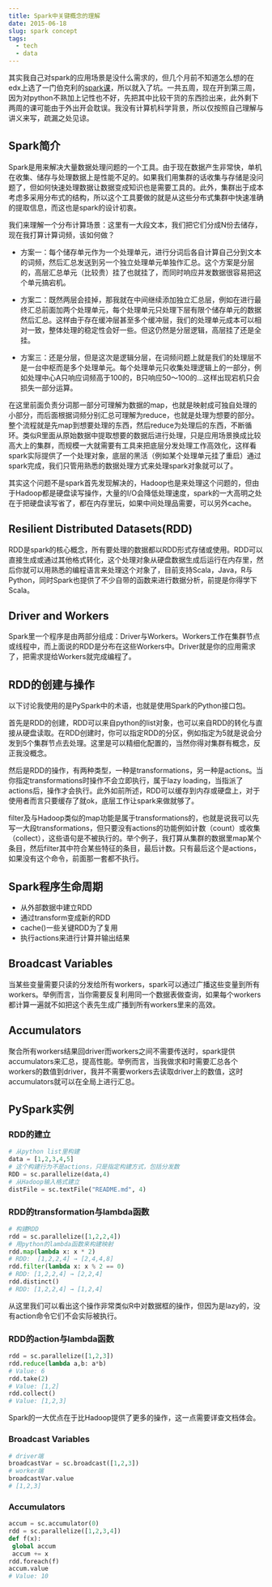 ```yaml
---
title: Spark中关键概念的理解
date: 2015-06-18
slug: spark concept
tags:
  - tech
  - data
---
```


其实我自己对spark的应用场景是没什么需求的，但几个月前不知道怎么想的在edx上选了一门伯克利的[spark课](https://courses.edx.org/courses/BerkeleyX/CS100.1x/1T2015/info)，所以就入了坑。一共五周，现在开到第三周，因为对python不熟加上记性也不好，先把其中比较干货的东西捡出来，此外剩下两周的课可能由于外出开会耽误。我没有计算机科学背景，所以仅按照自己理解与讲义来写，疏漏之处见谅。

## Spark简介

Spark是用来解决大量数据处理问题的一个工具。由于现在数据产生非常快，单机在收集、储存与处理数据上是性能不足的。如果我们用集群的话收集与存储是没问题了，但如何快速处理数据让数据变成知识也是需要工具的。此外，集群出于成本考虑多采用分布式的结构，所以这个工具要做的就是从这些分布式集群中快速准确的提取信息，而这也是spark的设计初衷。

我们来理解一个分布计算场景：这里有一大段文本，我们把它们分成N份去储存，现在我打算计算词频，该如何做？

- 方案一：每个储存单元作为一个处理单元，进行分词后各自计算自己分到文本的词频，然后汇总发送到另一个独立处理单元单独作汇总。这个方案是分层的，高层汇总单元（比较贵）挂了也就挂了，而同时响应并发数据很容易把这个单元搞宕机。

- 方案二：既然两层会挂掉，那我就在中间继续添加独立汇总层，例如在进行最终汇总前面加两个处理单元，每个处理单元只处理下层有限个储存单元的数据然后汇总。这样由于存在缓冲层甚至多个缓冲层，我们的处理单元成本可以相对一致，整体处理的稳定性会好一些。但这仍然是分层逻辑，高层挂了还是全挂。

- 方案三：还是分层，但是这次是逻辑分层，在词频问题上就是我们的处理层不是一台中枢而是多个处理单元。每个处理单元只收集处理逻辑上的一部分，例如处理中心A只响应词频高于100的，B只响应50～100的…这样出现宕机只会损失一部分运算。

在这里前面负责分词那一部分可理解为数据的map，也就是映射成可独自处理的小部分，而后面根据词频分别汇总可理解为reduce，也就是处理为想要的部分。整个流程就是先map到想要处理的东西，然后reduce为处理后的东西，不断循环。类似R里面从原始数据中提取想要的数据后进行处理，只是应用场景换成比较高大上的集群，而规模一大就需要有工具来把底层分发处理工作高效化，这样看spark实际提供了一个处理对象，底层的黑活（例如某个处理单元挂了重启）通过spark完成，我们只管用熟悉的数据处理方式来处理spark对象就可以了。

其实这个问题不是spark首先发现解决的，Hadoop也是来处理这个问题的，但由于Hadoop都是硬盘读写操作，大量的I/O会降低处理速度，spark的一大高明之处在于把硬盘读写省了，都在内存里玩，如果中间处理品需要，可以另外cache。

## Resilient Distributed Datasets(RDD)

RDD是spark的核心概念，所有要处理的数据都以RDD形式存储或使用。RDD可以直接生成或通过其他格式转化，这个处理对象从硬盘数据生成后运行在内存里，然后你就可以用熟悉的编程语言来处理这个对象了，目前支持Scala，Java，R与Python，同时Spark也提供了不少自带的函数来进行数据分析，前提是你得学下Scala。

## Driver and Workers

Spark里一个程序是由两部分组成：Driver与Workers。Workers工作在集群节点或线程中，而上面说的RDD是分布在这些Workers中。Driver就是你的应用需求了，把需求提给Workers就完成编程了。

## RDD的创建与操作

以下讨论我使用的是PySpark中的术语，也就是使用Spark的Python接口包。

首先是RDD的创建，RDD可以来自python的list对象，也可以来自RDD的转化与直接从硬盘读取。在RDD创建时，你可以指定RDD的分区，例如指定为5就是说会分发到5个集群节点去处理。这里是可以精细化配置的，当然你得对集群有概念，反正我没概念。

然后是RDD的操作，有两种类型，一种是transformations，另一种是actions。当你指定transformations时操作不会立即执行，属于lazy loading，当指派了actions后，操作才会执行。此外如前所述，RDD可以缓存到内存或硬盘上，对于使用者而言只要缓存了就ok，底层工作让spark来做就够了。

filter及与Hadoop类似的map功能是属于transformations的，也就是说我可以先写一大段transformations，但只要没有actions的功能例如计数（count）或收集（collect），这些语句是不被执行的。举个例子，我打算从集群的数据里map某个条目，然后filter其中符合某些特征的条目，最后计数。只有最后这个是actions，如果没有这个命令，前面那一套都不执行。

## Spark程序生命周期

- 从外部数据中建立RDD
- 通过transform变成新的RDD
- cache()一些关键RDD为了复用
- 执行actions来进行计算并输出结果

## Broadcast Variables

当某些变量需要只读的分发给所有workers，spark可以通过广播这些变量到所有workers。举例而言，当你需要反复利用同一个数据表做查询，如果每个workers都计算一遍就不如把这个表先生成广播到所有workers里来的高效。

## Accumulators

聚合所有workers结果回driver而workers之间不需要传送时，spark提供accumulators来汇总，提高性能。举例而言，当我做求和时需要汇总各个workers的数值到driver，我并不需要workers去读取driver上的数值，这时accumulators就可以在全局上进行汇总。

## PySpark实例

### RDD的建立

~~~python
# 从python list里构建
data = [1,2,3,4,5]
# 这个构建行为不是actions，只是指定构建方式，包括分发数
RDD = sc.parallelize(data,4)
# 从Hadoop输入格式建立
distFile = sc.textFile("README.md", 4)
~~~

### RDD的transformation与lambda函数

~~~python
# 构建RDD
rdd = sc.parallelize([1,2,2,4])
# 用python的lambda函数来构建映射
rdd.map(lambda x: x * 2)
# RDD:	[1,2,2,4] → [2,4,4,8]	
rdd.filter(lambda x: x % 2 == 0)
# RDD: [1,2,2,4] → [2,2,4]
rdd.distinct()	
# RDD: [1,2,2,4] → [1,2,4]
~~~

从这里我们可以看出这个操作非常类似R中对数据框的操作，但因为是lazy的，没有action命令它们不会实际被执行。

### RDD的action与lambda函数

~~~python
rdd = sc.parallelize([1,2,3])
rdd.reduce(lambda a,b: a*b)	
# Value: 6
rdd.take(2)
# Value: [1,2]	
rdd.collect()	
# Value: [1,2,3]	
~~~
Spark的一大优点在于比Hadoop提供了更多的操作，这一点需要详查文档体会。

### Broadcast Variables

~~~python
# driver端	
broadcastVar = sc.broadcast([1,2,3])	
# worker端
broadcastVar.value
# [1,2,3]
~~~

### Accumulators

~~~python
accum = sc.accumulator(0)	
rdd = sc.parallelize([1,2,3,4])	
def f(x):	
 global accum
 accum += x			
rdd.foreach(f)	
accum.value
# Value: 10	
~~~